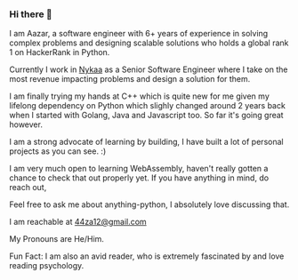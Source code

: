 ### Hi there 👋

I am Aazar, a software engineer with 6+ years of experience in solving complex problems and designing scalable solutions who holds a global rank 1 on HackerRank in Python.

Currently I work in [Nykaa](https://www.nykaa.com) as a Senior Software Engineer where I take on the most revenue impacting problems and design a solution for them.

I am finally trying my hands at C++ which is quite new for me given my lifelong dependency on Python which slighly changed around 2 years back when I started with Golang, Java and Javascript too. So far it's going great however.

I am a strong advocate of learning by building, I have built a lot of personal projects as you can see. :)

I am very much open to learning WebAssembly, haven't really gotten a chance to check that out properly yet. If you have anything in mind, do reach out,

Feel free to ask me about anything-python, I absolutely love discussing that.

I am reachable at [44za12@gmail.com](mailto:44za12@gmail.com)

My Pronouns are He/Him.

Fun Fact: I am also an avid reader, who is extremely fascinated by and love reading psychology.

<!--
**44za12/44za12** is a ✨ _special_ ✨ repository because its `README.md` (this file) appears on your GitHub profile.

Here are some ideas to get you started:

- 🔭 I’m currently working on ...
- 🌱 I’m currently learning ...
- 👯 I’m looking to collaborate on ...
- 🤔 I’m looking for help with ...
- 💬 Ask me about ...
- 📫 How to reach me: ...
- 😄 Pronouns: ...
- ⚡ Fun fact: ...
-->
